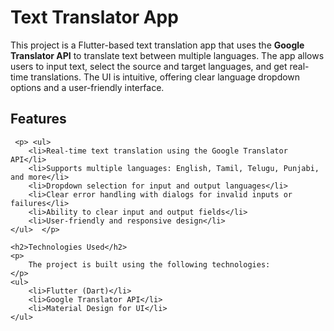 <h1>Text Translator App</h1>
    <p>
        This project is a Flutter-based text translation app that uses the 
        <strong>Google Translator API</strong> to translate text between multiple languages. 
        The app allows users to input text, select the source and target languages, and get 
        real-time translations. The UI is intuitive, offering clear language dropdown options 
        and a user-friendly interface.
    </p>

   <p>   <h2>Features</h2>  </p>
    
     <p> <ul>
        <li>Real-time text translation using the Google Translator API</li>
        <li>Supports multiple languages: English, Tamil, Telugu, Punjabi, and more</li>
        <li>Dropdown selection for input and output languages</li>
        <li>Clear error handling with dialogs for invalid inputs or failures</li>
        <li>Ability to clear input and output fields</li>
        <li>User-friendly and responsive design</li>
    </ul>  </p>

    <h2>Technologies Used</h2>
    <p>
        The project is built using the following technologies:
    </p>
    <ul>
        <li>Flutter (Dart)</li>
        <li>Google Translator API</li>
        <li>Material Design for UI</li>
    </ul>
